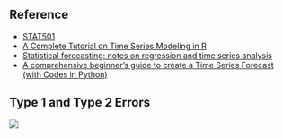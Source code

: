 ## Reference

* [STAT501](https://newonlinecourses.science.psu.edu/stat501/node/2/)
* [A Complete Tutorial on Time Series Modeling in R](https://www.analyticsvidhya.com/blog/2015/12/complete-tutorial-time-series-modeling/)
* [Statistical forecasting: notes on regression and time series analysis](http://people.duke.edu/~rnau/411home.htm)
* [A comprehensive beginner’s guide to create a Time Series Forecast (with Codes in Python)](https://www.analyticsvidhya.com/blog/2016/02/time-series-forecasting-codes-python/)

## Type 1 and Type 2 Errors

![](https://github.com/geoffreylink/Projects/blob/master/05%20Statistical%20Methods/images/TypeOneTypeTwo.png)
